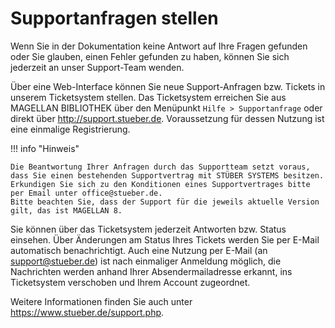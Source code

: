 # Supportanfragen stellen

Wenn Sie in der Dokumentation keine Antwort auf Ihre Fragen gefunden oder Sie glauben, einen Fehler gefunden zu haben, können Sie sich jederzeit an unser Support-Team wenden.

Über eine Web-Interface können Sie neue Support-Anfragen bzw. Tickets in unserem Ticketsystem stellen. Das Ticketsystem erreichen Sie aus MAGELLAN BIBLIOTHEK über den Menüpunkt `Hilfe > Supportanfrage` oder direkt über http://support.stueber.de. Voraussetzung für dessen Nutzung ist eine einmalige Registrierung.

!!! info "Hinweis"

    Die Beantwortung Ihrer Anfragen durch das Supportteam setzt voraus, dass Sie einen bestehenden Supportvertrag mit STÜBER SYSTEMS besitzen. Erkundigen Sie sich zu den Konditionen eines Supportvertrages bitte per Email unter office@stueber.de.
    Bitte beachten Sie, dass der Support für die jeweils aktuelle Version gilt, das ist MAGELLAN 8.

Sie können über das Ticketsystem jederzeit Antworten bzw. Status einsehen. Über Änderungen am Status Ihres Tickets werden Sie per E-Mail automatisch benachrichtigt. Auch eine Nutzung per E-Mail (an support@stueber.de) ist nach einmaliger Anmeldung möglich, die Nachrichten werden anhand Ihrer Absendermailadresse erkannt, ins Ticketsystem verschoben und Ihrem Account zugeordnet.

Weitere Informationen finden Sie auch unter https://www.stueber.de/support.php.
